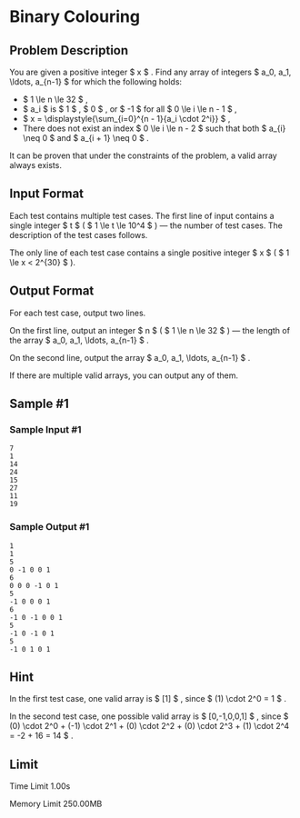 # Binary Colouring

## Problem Description

You are given a positive integer $ x $ . Find any array of integers $ a_0, a_1, \ldots, a_{n-1} $ for which the following holds:

- $ 1 \le n \le 32 $ ,
- $ a_i $ is $ 1 $ , $ 0 $ , or $ -1 $ for all $ 0 \le i \le n - 1 $ ,
- $ x = \displaystyle{\sum_{i=0}^{n - 1}{a_i \cdot 2^i}} $ ,
- There does not exist an index $ 0 \le i \le n - 2 $ such that both $ a_{i} \neq 0 $ and $ a_{i + 1} \neq 0 $ .

It can be proven that under the constraints of the problem, a valid array always exists.

## Input Format

Each test contains multiple test cases. The first line of input contains a single integer $ t $ ( $ 1 \le t \le 10^4 $ ) — the number of test cases. The description of the test cases follows.

The only line of each test case contains a single positive integer $ x $ ( $ 1 \le x < 2^{30} $ ).

## Output Format

For each test case, output two lines.

On the first line, output an integer $ n $ ( $ 1 \le n \le 32 $ ) — the length of the array $ a_0, a_1, \ldots, a_{n-1} $ .

On the second line, output the array $ a_0, a_1, \ldots, a_{n-1} $ .

If there are multiple valid arrays, you can output any of them.

## Sample #1

### Sample Input #1

```
7
1
14
24
15
27
11
19
```

### Sample Output #1

```
1
1
5
0 -1 0 0 1
6
0 0 0 -1 0 1
5
-1 0 0 0 1
6
-1 0 -1 0 0 1
5
-1 0 -1 0 1
5
-1 0 1 0 1
```

## Hint

In the first test case, one valid array is $ [1] $ , since $ (1) \cdot 2^0 = 1 $ .

In the second test case, one possible valid array is $ [0,-1,0,0,1] $ , since $ (0) \cdot 2^0 + (-1) \cdot 2^1 + (0) \cdot 2^2 + (0) \cdot 2^3 + (1) \cdot 2^4 = -2 + 16 = 14 $ .

## Limit



Time Limit
1.00s

Memory Limit
250.00MB